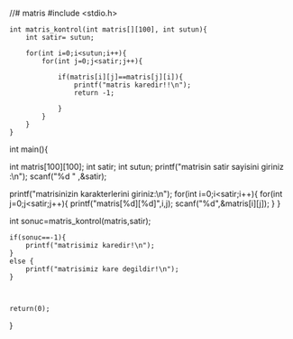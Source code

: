 //# matris
#include <stdio.h>

    int matris_kontrol(int matris[][100], int sutun){
        int satir= sutun;

        for(int i=0;i<sutun;i++){
            for(int j=0;j<satir;j++){

                if(matris[i][j]==matris[j][i]){
                    printf("matris karedir!!\n");
                    return -1;

                }
            }
        }
    }

int main(){
 
   int matris[100][100];
   int satir;
   int sutun;
   printf("matrisin satir sayisini giriniz :\n");
   scanf("%d " ,&satir);

   printf("matrisinizin karakterlerini giriniz:\n");
    for(int i=0;i<satir;i++){
        for(int j=0;j<satir;j++){
            printf("matris[%d][%d]",i,j);
            scanf("%d",&matris[i][j]);
        }
   }

int sonuc=matris_kontrol(matris,satir);

    if(sonuc==-1){
        printf("matrisimiz karedir!\n");
    }
    else {
        printf("matrisimiz kare degildir!\n");
    }



    return(0);
}
